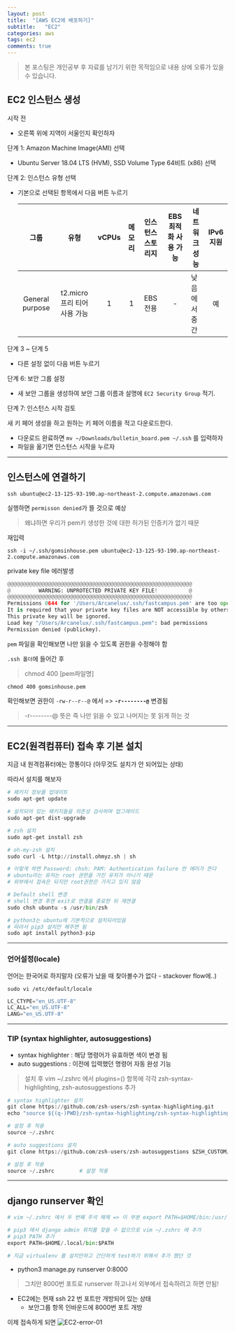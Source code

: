 ```yaml
---
layout: post
title:  "[AWS EC2에 배포하기]"
subtitle:   "EC2"
categories: aws
tags: ec2
comments: true
---
```

> 본 포스팅은 개인공부 후 자료를 남기기 위한 목적임으로 내용 상에 오류가 있을 수 있습니다.

## EC2 인스턴스 생성

시작 전

- 오른쪽 위에 지역이 서울인지 확인하자

단계 1: Amazon Machine Image(AMI) 선택

- Ubuntu Server 18.04 LTS (HVM), SSD Volume Type 64비트 (x86) 선택

단계 2: 인스턴스 유형 선택

- 기본으로 선택된 항목에서 다음 버튼 누르기

  |      그룹       |             유형             | vCPUs | 메모리 | 인스턴스 스토리지 | EBS 최적화 사용 가능 | 네트워크 성능 | IPv6 지원 |
  | :-------------: | :--------------------------: | :---: | :----: | :---------------: | :------------------: | ------------- | :-------: |
  | General purpose | t2.micro 프리 티어 사용 가능 |   1   |   1    |     EBS 전용      |          -           | 낮음에서 중간 |    예     |

단계 3 ~ 단계 5

- 다른 설정 없이 다음 버튼 누르기

단계 6: 보안 그룹 설정

- 새 보안 그룹을 생성하여 보안 그룹 이름과 설명에 `EC2 Security Group` 적기.

단계 7: 인스턴스 시작 검토

새 키 페어 생성을 하고 원하는 키 페어 이름을 적고 다운로드한다.

- 다운로드 완료하면 `mv ~/Downloads/bulletin_board.pem ~/.ssh` 를 입력하자
- 파일을 옮기면 인스턴스 시작을 누르자

----
## 인스턴스에 연결하기

`ssh ubuntu@ec2-13-125-93-190.ap-northeast-2.compute.amazonaws.com`

실행하면 `permisson denied`가 뜰 것으로 예상

> 왜냐하면 우리가 pem키 생성한 것에 대한 허가된 인증키가 없기 때문

재입력

`ssh -i ~/.ssh/gomsinhouse.pem ubuntu@ec2-13-125-93-190.ap-northeast-2.compute.amazonaws.com`

private key file 에러발생

```python
@@@@@@@@@@@@@@@@@@@@@@@@@@@@@@@@@@@@@@@@@@@@@@@@@@@@@@@@@@@
@         WARNING: UNPROTECTED PRIVATE KEY FILE!          @
@@@@@@@@@@@@@@@@@@@@@@@@@@@@@@@@@@@@@@@@@@@@@@@@@@@@@@@@@@@
Permissions 0644 for '/Users/Arcanelux/.ssh/fastcampus.pem' are too open.
It is required that your private key files are NOT accessible by others.
This private key will be ignored.
Load key "/Users/Arcanelux/.ssh/fastcampus.pem": bad permissions
Permission denied (publickey).
```

`pem` 파일을 확인해보면 나만 읽을 수 있도록 권한을 수정해야 함

`.ssh 폴더`에 들어간 후

> chmod 400 [pem파일명]

`chmod 400 gomsinhouse.pem`

 확인해보면 권한이 `-rw-r--r--@` 에서 => **`-r--------@`** 변경됨

 > -r--------@ 뜻은 즉 나만 읽을 수 있고 나머지는 못 읽게 하는 것

----
## EC2(원격컴퓨터) 접속 후 기본 설치
지금 내 원격컴퓨터에는 깡통이다 (아무것도 설치가 안 되어있는 상태)

따라서 설치를 해보자

```python
# 패키지 정보를 업데이트
sudo apt-get update

# 설치되어 있는 패키지들을 의존성 검사하며 업그레이드
sudo apt-get dist-upgrade

# zsh 설치
sudo apt-get install zsh

# oh-my-zsh 설치
sudo curl -L http://install.ohmyz.sh | sh

# 이렇게 하면 Password: chsh: PAM: Authentication failure 란 에러가 뜬다
# ubuntu라는 유저는 root 권한을 가진 유저가 아니기 때문
# 외부에서 접속은 되지만 root권한은 가지고 있지 않음

# Default shell 변경
# shell 변경 후엔 exit로 연결을 종료한 뒤 재연결
sudo chsh ubuntu -s /usr/bin/zsh

# python3는 ubuntu에 기본적으로 설치되어있음
# 따라서 pip3 설치만 해주면 됨
sudo apt install python3-pip
```
----

### 언어설정(locale)
언어는 한국어로 하지말자 (오류가 났을 때 찾아볼수가 없다 - stackover flow에..)

`sudo vi /etc/default/locale`

```python
LC_CTYPE="en_US.UTF-8"
LC_ALL="en_US.UTF-8"
LANG="en_US.UTF-8"
```

----
### TIP (syntax highlighter, autosuggestions)
- syntax highlighter : 해당 명령어가 유효하면 색이 변경 됨
- auto suggestions : 이전에 입력했던 명령어 자동 완성 기능

> 설치 후 vim ~/.zshrc 에서 plugins=() 항목에 각각 zsh-syntax-highlighting, zsh-autosuggestions 추가

```python
# syntax highlighter 설치
git clone https://github.com/zsh-users/zsh-syntax-highlighting.git
echo "source ${(q-)PWD}/zsh-syntax-highlighting/zsh-syntax-highlighting.zsh" >> ${ZDOTDIR:-$HOME}/.zshrc                   

# 설정 후 적용
source ~/.zshrc
```

```python
# auto suggestions 설치
git clone https://github.com/zsh-users/zsh-autosuggestions $ZSH_CUSTOM/plugins/zsh-autosuggestions

# 설정 후 적용
source ~/.zshrc        # 설정 적용
```

----

## django runserver 확인
```python
# vim ~/.zshrc 에서 두 번째 주석 해제 => 이 부분 export PATH=$HOME/bin:/usr/local/bin:$PATH

# pip3 에서 django admin 위치를 찾을 수 없으므로 vim ~/.zshrc 에 추가
# pip3 PATH 추가
export PATH=$HOME/.local/bin:$PATH

# 지금 virtualenv 를 설치안하고 간단하게 test하기 위해서 추가 했던 것
```
- python3 manage.py runserver 0:8000

> 그치만 8000번 포트로 runserver 하고나서 외부에서 접속하려고 하면 안됨!

- EC2에는 현재 ssh 22 번 포트만 개방되어 있는 상태
	- 보안그룹 항목 인바운드에 8000번 포트 개방

이제 접속하게 되면
![EC2-error-01](./img/EC2/EC2-error-01.png)
